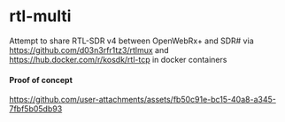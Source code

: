 # rtl-multi

Attempt to share RTL-SDR v4 between OpenWebRx+ and SDR# via https://github.com/d03n3rfr1tz3/rtlmux and https://hub.docker.com/r/kosdk/rtl-tcp in docker containers

#### Proof of concept
https://github.com/user-attachments/assets/fb50c91e-bc15-40a8-a345-7fbf5b05db93

